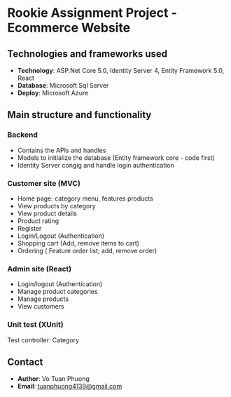 # Rookie Assignment Project - Ecommerce Website
## Technologies and frameworks used
- **Technology**: ASP.Net Core 5.0, Identity Server 4, Entity Framework 5.0, React
- **Database**: Microsoft Sql Server 
- **Deploy**: Microsoft Azure
## Main structure and functionality 
### Backend
- Contains the APIs and handles
- Models to initialize the database (Entity framework core - code first)
- Identity Server congig and handle login authentication
### Customer site (MVC)
- Home page: category menu, features products
- View products by category
- View product details
- Product rating
- Register
- Login/Logout (Authentication)
- Shopping cart (Add, remove items to cart)
- Ordering ( Feature order list; add, remove order)
### Admin site (React)
- Login/logout (Authentication)
- Manage product categories 
- Manage products 
- View customers
### Unit test (XUnit)
Test controller: Category
## Contact
- **Author**: Vo Tuan Phuong
- **Email**: tuanphuong4139@gmail.com


